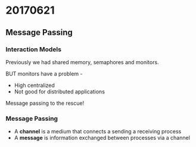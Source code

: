 # 20170621

## Message Passing

### Interaction Models
Previously we had shared memory, semaphores and monitors.

BUT monitors have a problem -
* High centralized
* Not good for distributed applications

Message passing to the rescue!

### Message Passing
* A **channel** is a medium that connects a sending a receiving process
* A **message** is information exchanged between processes via a channel
